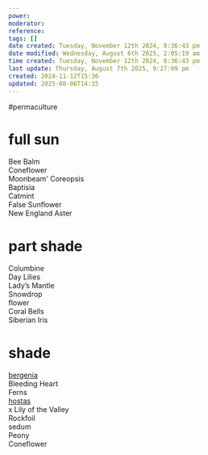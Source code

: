 ```yaml
---
power: 
moderator: 
reference: 
tags: []
date created: Tuesday, November 12th 2024, 8:36:43 pm
date modified: Wednesday, August 6th 2025, 2:05:19 am
time created: Tuesday, November 12th 2024, 8:36:43 pm
last update: Thursday, August 7th 2025, 9:27:09 pm
created: 2024-11-12T15:36
updated: 2025-08-06T14:15
---
```

#permaculture 
# full sun
Bee Balm  
Coneflower  
Moonbeam' Coreopsis  
Baptisia  
Catmint  
False Sunflower  
New England Aster

# part shade
Columbine  
Day Lilies  
Lady’s Mantle  
Snowdrop  
flower  
Coral Bells  
Siberian Iris

# shade
[bergenia](https://localhost/tiki-26.2/tiki-editpage.php?page=bergenia)  
Bleeding Heart  
Ferns  
[hostas](https://localhost/tiki-26.2/tiki-editpage.php?page=hostas)  
x Lily of the Valley  
Rockfoil  
sedum  
Peony  
Coneflower